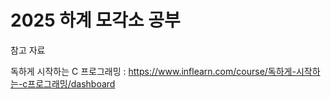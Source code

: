 # 2025 하계 모각소 공부

참고 자료  

독하게 시작하는 C 프로그래밍 : https://www.inflearn.com/course/독하게-시작하는-c프로그래밍/dashboard
